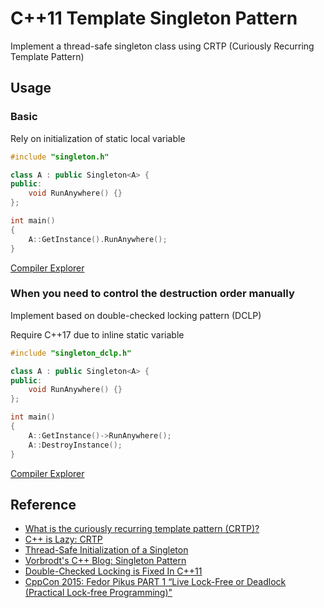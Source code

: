 # C++11 Template Singleton Pattern

Implement a thread-safe singleton class using CRTP (Curiously Recurring Template Pattern)

## Usage

### Basic

Rely on initialization of static local variable

```cpp
#include "singleton.h"

class A : public Singleton<A> {
public:
    void RunAnywhere() {}
};

int main()
{
    A::GetInstance().RunAnywhere();
}
```

[Compiler Explorer](https://godbolt.org/z/9M56KbT1r)

### When you need to control the destruction order manually

Implement based on double-checked locking pattern (DCLP)

Require C++17 due to inline static variable

```cpp
#include "singleton_dclp.h"

class A : public Singleton<A> {
public:
    void RunAnywhere() {}
};

int main()
{
    A::GetInstance()->RunAnywhere();
    A::DestroyInstance();
}
```

[Compiler Explorer](https://godbolt.org/z/rYPha4rr3)

## Reference

- [What is the curiously recurring template pattern (CRTP)?](https://stackoverflow.com/questions/4173254/what-is-the-curiously-recurring-template-pattern-crtp/4173298#4173298)
- [C++ is Lazy: CRTP](https://www.modernescpp.com/index.php/component/content/article/42-blog/functional/273-c-is-still-lazy)
- [Thread-Safe Initialization of a Singleton](https://www.modernescpp.com/index.php/thread-safe-initialization-of-a-singleton)
- [Vorbrodt's C++ Blog: Singleton Pattern](https://vorbrodt.blog/2020/07/10/singleton-pattern/)
- [Double-Checked Locking is Fixed In C++11](https://preshing.com/20130930/double-checked-locking-is-fixed-in-cpp11/)
- [CppCon 2015: Fedor Pikus PART 1 “Live Lock-Free or Deadlock (Practical Lock-free Programming)"](https://www.youtube.com/watch?v=lVBvHbJsg5Y)
